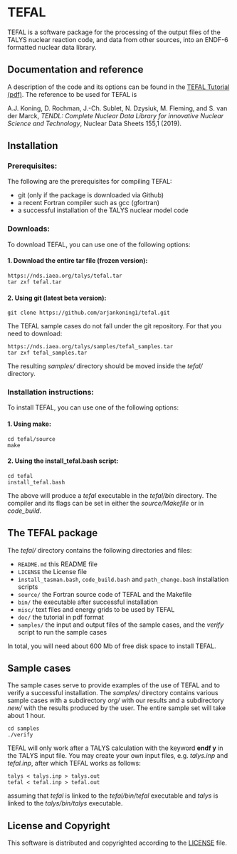 
# TEFAL
TEFAL is a software package for the processing of the output files of the TALYS nuclear reaction code, and data from other sources, into an ENDF-6 formatted nuclear data library.

## Documentation and reference
A description of the code and its options can be found in the [TEFAL Tutorial (pdf)](https://github.com/arjankoning1/tefal/blob/main/doc/tefal.pdf).
The reference to be used for TEFAL is

A.J. Koning, D. Rochman, J.-Ch. Sublet, N. Dzysiuk, M. Fleming, and S. van der Marck, *TENDL: Complete Nuclear Data Library for innovative Nuclear Science and Technology*, Nuclear Data Sheets 155,1 (2019).

## Installation

### Prerequisites:

The following are the prerequisites for compiling TEFAL:
  - git (only if the package is downloaded via Github)
  - a recent Fortran compiler such as gcc (gfortran)
  - a successful installation of the TALYS nuclear model code

### Downloads:

To download TEFAL, you can use one of the following options:
#### 1. Download the entire tar file (frozen version):
```
https://nds.iaea.org/talys/tefal.tar
tar zxf tefal.tar
```

#### 2. Using git (latest beta version):
```
git clone https://github.com/arjankoning1/tefal.git
```
The TEFAL sample cases do not fall under the git repository. For that you need to download:
```
https://nds.iaea.org/talys/samples/tefal_samples.tar
tar zxf tefal_samples.tar
```
The resulting *samples/* directory should be moved inside the *tefal/* directory.

### Installation instructions:

To install TEFAL, you can use one of the following options:
#### 1. Using make:
```
cd tefal/source
make
```
#### 2. Using the install_tefal.bash script:
```
cd tefal
install_tefal.bash
```

The above will produce a *tefal* executable in the *tefal/bin* directory. 
The compiler and its flags can be set in either the *source/Makefile* or in *code_build*.

## The TEFAL package

The *tefal/* directory contains the following directories and files:

+ `README.md` this README file
+ `LICENSE` the License file
+ `install_tasman.bash`, `code_build.bash` and `path_change.bash` installation scripts
+ `source/` the Fortran source code of TEFAL and the Makefile
+ `bin/` the executable after successful installation
+ `misc/` text files and energy grids to be used by TEFAL
+ `doc/` the tutorial in pdf format
+ `samples/` the input and output files of the sample cases, and the *verify* script to run the sample cases

In total, you will need about 600 Mb of free disk space to install TEFAL.

## Sample cases

The sample cases serve to provide examples of the use of TEFAL and to verify a successful installation. The *samples/* directory contains various sample cases with a subdirectory *org/* with our results and a subdirectory *new/* with the results produced by the user. The entire sample set will take about 1 hour.
```
cd samples
./verify
```

TEFAL will only work after a TALYS calculation with the keyword **endf y** in the TALYS input file.
You may create your own input files, e.g. *talys.inp* and *tefal.inp*, after which TEFAL works as follows:

```
talys < talys.inp > talys.out
tefal < tefal.inp > tefal.out
```
assuming that *tefal* is linked to the *tefal/bin/tefal* executable and *talys* is linked to the *talys/bin/talys* executable.

## License and Copyright
This software is distributed and copyrighted according to the [LICENSE](LICENSE) file.
